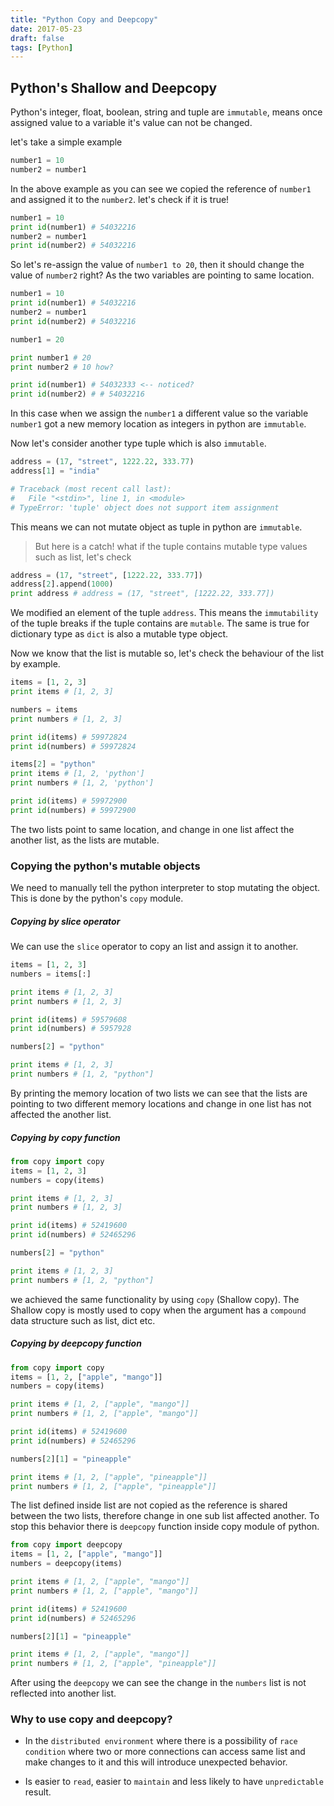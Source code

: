 ```yaml
---
title: "Python Copy and Deepcopy"
date: 2017-05-23
draft: false
tags: [Python]
---
```


## Python's Shallow and Deepcopy

Python's  integer, float, boolean, string and tuple are `immutable`, means once assigned value to a variable it's value can not be changed.

let's take a simple example

```python
number1 = 10
number2 = number1
```

In the above example as you can see we copied the reference of `number1` and assigned it to the `number2`. let's check if it is true!

```python
number1 = 10
print id(number1) # 54032216
number2 = number1
print id(number2) # 54032216
```

So let's re-assign the value of `number1 to 20`, then it should change the value of `number2` right? As the two variables are pointing to same location.

```python
number1 = 10
print id(number1) # 54032216
number2 = number1
print id(number2) # 54032216

number1 = 20

print number1 # 20
print number2 # 10 how?

print id(number1) # 54032333 <-- noticed?
print id(number2) # # 54032216
```

In this case when we assign the `number1` a different value so the variable `number1` got a new memory location as integers in python are `immutable`.

Now let's consider another type tuple which is also `immutable`.

``` python
address = (17, "street", 1222.22, 333.77)
address[1] = "india"

# Traceback (most recent call last):
#   File "<stdin>", line 1, in <module>
# TypeError: 'tuple' object does not support item assignment
```

This means we can not mutate object as tuple in python are `immutable`.

> But here is a catch! what if the tuple contains mutable type values such as list, let's check

``` python
address = (17, "street", [1222.22, 333.77])
address[2].append(1000)
print address # address = (17, "street", [1222.22, 333.77])
```

We modified an element of the tuple `address`. This means the `immutability` of the tuple breaks if the tuple contains are `mutable`. The same is true for dictionary type as `dict` is also a mutable type object.

Now we know that the list is mutable so, let's check the behaviour of the list by example.

```python
items = [1, 2, 3]
print items # [1, 2, 3]

numbers = items
print numbers # [1, 2, 3]

print id(items) # 59972824
print id(numbers) # 59972824

items[2] = "python"
print items # [1, 2, 'python']
print numbers # [1, 2, 'python']

print id(items) # 59972900
print id(numbers) # 59972900
```
The two lists point to same location, and change in one list affect the another list, as the lists are mutable.

### Copying the python's mutable objects

We need to manually tell the python interpreter to stop mutating the object. This is done by the python's `copy` module.

##### Copying by slice operator
We can use the `slice` operator to copy an list and assign it to another.

```python
items = [1, 2, 3]
numbers = items[:]

print items # [1, 2, 3]
print numbers # [1, 2, 3]

print id(items) # 59579608
print id(numbers) # 5957928

numbers[2] = "python"

print items # [1, 2, 3]
print numbers # [1, 2, "python"]
```
By printing the memory location of two lists we can see that the lists are pointing to two different memory locations and change in one list has not affected the another list.

##### Copying by copy function

```python
from copy import copy
items = [1, 2, 3]
numbers = copy(items)

print items # [1, 2, 3]
print numbers # [1, 2, 3]

print id(items) # 52419600
print id(numbers) # 52465296

numbers[2] = "python"

print items # [1, 2, 3]
print numbers # [1, 2, "python"]
```

we achieved the same functionality by using `copy` (Shallow copy). The Shallow copy is mostly used to copy when the argument has a `compound` data structure such as list, dict etc.

##### Copying by deepcopy function

```python
from copy import copy
items = [1, 2, ["apple", "mango"]]
numbers = copy(items)

print items # [1, 2, ["apple", "mango"]]
print numbers # [1, 2, ["apple", "mango"]]

print id(items) # 52419600
print id(numbers) # 52465296

numbers[2][1] = "pineapple"

print items # [1, 2, ["apple", "pineapple"]]
print numbers # [1, 2, ["apple", "pineapple"]]
```

The list defined inside list are not copied as the reference is shared between the two lists, therefore change in one sub list affected another.
To stop this behavior there is `deepcopy` function inside copy module of python.

```python
from copy import deepcopy
items = [1, 2, ["apple", "mango"]]
numbers = deepcopy(items)

print items # [1, 2, ["apple", "mango"]]
print numbers # [1, 2, ["apple", "mango"]]

print id(items) # 52419600
print id(numbers) # 52465296

numbers[2][1] = "pineapple"

print items # [1, 2, ["apple", "mango"]]
print numbers # [1, 2, ["apple", "pineapple"]]
```

After using the `deepcopy` we can see the change in the `numbers` list is not reflected into another list.

### Why to use copy and deepcopy?
- In the `distributed environment` where there is a possibility of `race condition` where two or more connections can access same list and make changes to it and this will introduce unexpected behavior.

- Is easier to `read`, easier to `maintain` and less likely to have `unpredictable` result.
